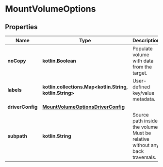 # MountVolumeOptions

## Properties

| Name             | Type                                                                    | Description                                                                  | Notes      |
|------------------|-------------------------------------------------------------------------|------------------------------------------------------------------------------|------------|
| **noCopy**       | **kotlin.Boolean**                                                      | Populate volume with data from the target.                                   | [optional] |
| **labels**       | **kotlin.collections.Map&lt;kotlin.String, kotlin.String&gt;**          | User-defined key/value metadata.                                             | [optional] |
| **driverConfig** | [**MountVolumeOptionsDriverConfig**](MountVolumeOptionsDriverConfig.md) |                                                                              | [optional] |
| **subpath**      | **kotlin.String**                                                       | Source path inside the volume. Must be relative without any back traversals. | [optional] |



